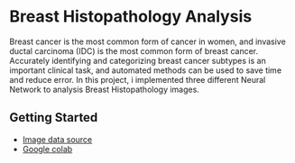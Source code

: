 # Breast Histopathology Analysis

Breast cancer is the most common form of cancer in women, and invasive ductal carcinoma (IDC) is the most common form of breast cancer. Accurately identifying and categorizing breast cancer subtypes is an important clinical task, and automated methods can be used to save time and reduce error. In this project, i implemented three different Neural Network to analysis Breast Histopathology images. 

## Getting Started

* [Image data source](https://www.kaggle.com/paultimothymooney/breast-histopathology-images)
* [Google colab](https://colab.research.google.com/)

